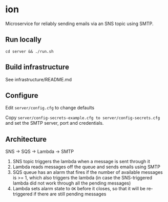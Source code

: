 # ion

Microservice for reliably sending emails via an SNS topic using SMTP.

## Run locally
`cd server && ./run.sh`

## Build infrastructure
See infrastructure/README.md

## Configure
Edit `server/config.cfg` to change defaults  

Copy `server/config-secrets-example.cfg to server/config-secrets.cfg` and set the SMTP server, port and credentials.  

## Architecture

SNS -> SQS -> Lambda -> SMTP  

1. SNS topic triggers the lambda when a message is sent through it
2. Lambda reads messages off the queue and sends emails using SMTP
3. SQS queue has an alarm that fires if the number of available messages is >= 1, which also triggers the lambda (in case the SNS-triggered lambda did not work through all the pending messages)
4. Lambda sets alarm state to `OK` before it closes, so that it will be re-triggered if there are still pending messages

